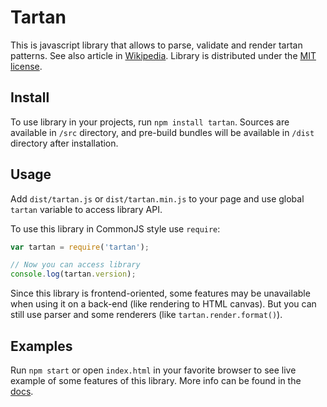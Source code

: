 # Tartan

This is javascript library that allows 
to parse, validate and render tartan 
patterns. See also article in 
[Wikipedia](https://en.wikipedia.org/wiki/Tartan).
Library is distributed under the 
[MIT license](LICENSE).

## Install

To use library in your projects, run 
`npm install tartan`. Sources are available
in `/src` directory, and pre-build bundles
will be available in `/dist` directory
after installation.
 
## Usage

Add `dist/tartan.js` or `dist/tartan.min.js` to your page and use
global `tartan` variable to access library API.

To use this library in CommonJS style use `require`:
```javascript
var tartan = require('tartan');

// Now you can access library
console.log(tartan.version);
```

Since this library is frontend-oriented, some features may be unavailable
when using it on a back-end (like rendering to HTML canvas). But you can still
use parser and some renderers (like `tartan.render.format()`).

## Examples
 
Run `npm start` or open `index.html` in your favorite browser to see 
live example of some features of this library. More info can be found 
in the [docs](docs/index.md).